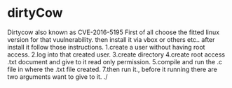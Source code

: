 # dirtyCow
Dirtycow also known as CVE-2016-5195
First of all choose the fitted linux version for that vuulnerability.
then install it via vbox or others etc..
after install it follow those instructions.
  1.create a user without having root access.
  2.log into that created user.
  3.create directory
  4.create root access .txt document and give to it read only permission.
  5.compile and run the .c file in where the .txt file created.
  7.then run it., 
before it running there are two arguments want to give to it.
    ./<compile name of file> <created r-only file> <write here something>
